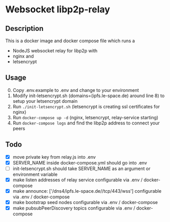 # Websocket libp2p-relay

## Description 

This is a docker image and docker compose file which runs a 
- NodeJS websocket relay for libp2p with 
- nginx and
- letsencrypt

## Usage
0. Copy .env.example to .env and change to your environment
1. Modify init-letsencrypt.sh (domains=(ipfs.le-space.de) around line 8) to setup your letsencrypt domain 
2. Run ```./init-letsencrypt.sh``` (letsencrypt is creating ssl certificates for nginx)
3. Run ```docker-compose up -d``` (nginx, letsencrypt, relay-service starting)
4. Run ```docker-compose logs``` and find the libp2p address to connect your peers

## Todo
- [x] move private key from relay.js into .env
- [x] SERVER_NAME inside docker-compose.yml should go into .env
- [ ] init-letsencrypt.sh should take SERVER_NAME as an argument or environment variable 
- [x] make listen addresses of relay service configurable via .env / docker-compose
- [x] make announce: ['/dns4/ipfs.le-space.de//tcp/443/wss'] configurable via .env / docker-compose
- [x] make bootstrap seed nodes configurable via .env / docker-compose
- [x] make pubsubPeerDiscovery topics configurable via .env / docker-compose
